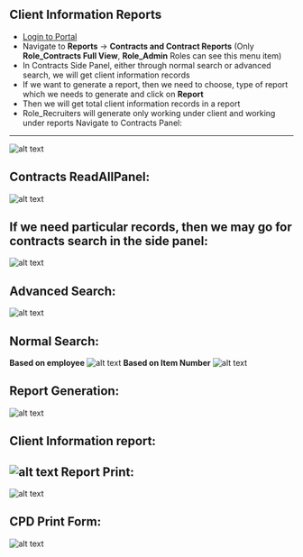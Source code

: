 Client Information Reports
----
- [Login to Portal](../../office/forgot-password.html "Login")
- Navigate to **Reports** -> **Contracts and Contract Reports** (Only **Role_Contracts Full View**, **Role_Admin** Roles can see this menu item)
- In Contracts Side Panel, either through normal search or advanced search, we will get client information records
- If we want to generate a report, then we need to choose, type of report which we needs to generate and click on **Report**
- Then we will get total client information records in a report
- Role_Recruiters will generate only working under client and working under reports
Navigate to Contracts Panel:
----
![alt text](../images/contracts-panel.png "Client Information")

Contracts ReadAllPanel:
----
![alt text](../images/contracts-readall-panel.png "Client Info Reports")

If we need particular records, then we may go for contracts search in the side panel:
----
![alt text](../images/contracts-side-panel.png "Client Info Reports")

Advanced Search:
----
![alt text](../images/contracts-search1.png "Client Info Reports")

Normal Search:
----
**Based on employee**
![alt text](../images/regular-search1.png "Client Info Reports")
**Based on Item Number**
![alt text](../images/regular-search2.png "Client Info Reports")

Report Generation:
----
![alt text](../images/pdf-report-click.png "Client Info Reports")

Client Information report:
----
![alt text](../images/pdf-report.png "Client Info Reports")
Report Print:
----
![alt text](../images/contract-reports.png "Client Info Reports")

CPD Print Form:
----
![alt text](../images/cpd-print.png "Client Info Reports")




